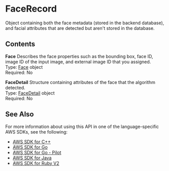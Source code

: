 # FaceRecord<a name="API_FaceRecord"></a>

Object containing both the face metadata \(stored in the backend database\), and facial attributes that are detected but aren't stored in the database\.

## Contents<a name="API_FaceRecord_Contents"></a>

 **Face**   <a name="rekognition-Type-FaceRecord-Face"></a>
Describes the face properties such as the bounding box, face ID, image ID of the input image, and external image ID that you assigned\.   
Type: [Face](API_Face.md) object  
Required: No

 **FaceDetail**   <a name="rekognition-Type-FaceRecord-FaceDetail"></a>
Structure containing attributes of the face that the algorithm detected\.  
Type: [FaceDetail](API_FaceDetail.md) object  
Required: No

## See Also<a name="API_FaceRecord_SeeAlso"></a>

For more information about using this API in one of the language\-specific AWS SDKs, see the following:
+  [AWS SDK for C\+\+](https://docs.aws.amazon.com/goto/SdkForCpp/rekognition-2016-06-27/FaceRecord) 
+  [AWS SDK for Go](https://docs.aws.amazon.com/goto/SdkForGoV1/rekognition-2016-06-27/FaceRecord) 
+  [AWS SDK for Go \- Pilot](https://docs.aws.amazon.com/goto/SdkForGoPilot/rekognition-2016-06-27/FaceRecord) 
+  [AWS SDK for Java](https://docs.aws.amazon.com/goto/SdkForJava/rekognition-2016-06-27/FaceRecord) 
+  [AWS SDK for Ruby V2](https://docs.aws.amazon.com/goto/SdkForRubyV2/rekognition-2016-06-27/FaceRecord) 